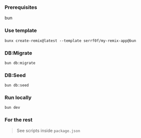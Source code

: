 ### Prerequisites
bun

### Use template
```
bunx create-remix@latest --template serrf0f/my-remix-app@bun
```

### DB:Migrate
```
bun db:migrate
```

### DB:Seed
```
bun db:seed
```

### Run locally
```
bun dev
```

### For the rest
> See scripts inside `package.json`
